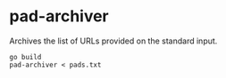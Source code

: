 # pad-archiver

Archives the list of URLs provided on the standard input.

```shell
go build
pad-archiver < pads.txt
```
